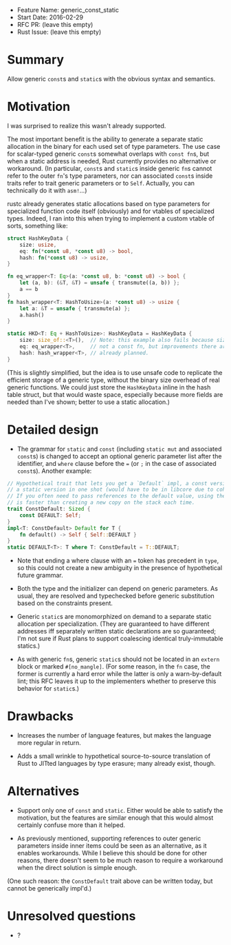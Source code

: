 - Feature Name: generic_const_static
- Start Date: 2016-02-29
- RFC PR: (leave this empty)
- Rust Issue: (leave this empty)

# Summary
[summary]: #summary

Allow generic `const`s and `static`s with the obvious syntax and semantics.

# Motivation
[motivation]: #motivation

I was surprised to realize this wasn't already supported.

The most important benefit is the ability to generate a separate static allocation in the binary for each used set of type parameters.  The use case for scalar-typed generic `const`s somewhat overlaps with `const fn`s, but when a static address is needed, Rust currently provides no alternative or workaround.  (In particular, `const`s and `static`s inside generic `fn`s cannot refer to the outer `fn`'s type parameters, nor can associated `const`s inside traits refer to trait generic parameters or to `Self`.  Actually, you can technically do it with `asm!`...)

rustc already generates static allocations based on type parameters for specialized function code itself (obviously) and for vtables of specialized types.  Indeed, I ran into this when trying to implement a custom vtable of sorts, something like:

```rust
struct HashKeyData {
    size: usize,
    eq: fn(*const u8, *const u8) -> bool,
    hash: fn(*const u8) -> usize,
}

fn eq_wrapper<T: Eq>(a: *const u8, b: *const u8) -> bool {
    let (a, b): (&T, &T) = unsafe { transmute((a, b)) };
    a == b
}
fn hash_wrapper<T: HashToUsize>(a: *const u8) -> usize {
    let a: &T = unsafe { transmute(a) };
    a.hash()
}

static HKD<T: Eq + HashToUsize>: HashKeyData = HashKeyData {
    size: size_of::<T>(),  // Note: this example also fails because size_of is
    eq: eq_wrapper<T>,     // not a const fn, but improvements there are
    hash: hash_wrapper<T>, // already planned.
}
```

(This is slightly simplified, but the idea is to use unsafe code to replicate the efficient storage of a generic type, without the binary size overhead of real generic functions.  We could just store the `HashKeyData` inline in the hash table struct, but that would waste space, especially because more fields are needed than I've shown; better to use a static allocation.)

# Detailed design
[design]: #detailed-design

- The grammar for `static` and `const` (including `static mut` and associated `const`s) is changed to accept an optional generic parameter list after the identifier, and `where` clause before the `=` (or `;` in the case of associated `const`s).  Another example:

```rust
// Hypothetical trait that lets you get a `Default` impl, a const version, and
// a static version in one shot (would have to be in libcore due to coherence).
// If you often need to pass references to the default value, using the static
// is faster than creating a new copy on the stack each time.
trait ConstDefault: Sized {
    const DEFAULT: Self;
}
impl<T: ConstDefault> Default for T {
    fn default() -> Self { Self::DEFAULT }
}
static DEFAULT<T>: T where T: ConstDefault = T::DEFAULT;
```

- Note that ending a where clause with an `=` token has precedent in `type`, so this could not create a new ambiguity in the presence of hypothetical future grammar.

- Both the type and the initializer can depend on generic parameters.  As usual, they are resolved and typechecked before generic substitution based on the constraints present.

- Generic `static`s are monomorphized on demand to a separate static allocation per specialization.  (They are guaranteed to have different addresses iff separately written static declarations are so guaranteed; I'm not sure if Rust plans to support coalescing identical truly-immutable statics.)

- As with generic `fn`s, generic `static`s should not be located in an `extern` block or marked `#[no_mangle]`.  (For some reason, in the `fn` case, the former is currently a hard error while the latter is only a warn-by-default lint; this RFC leaves it up to the implementers whether to preserve this behavior for `static`s.)


# Drawbacks
[drawbacks]: #drawbacks

- Increases the number of language features, but makes the language more regular in return.

- Adds a small wrinkle to hypothetical source-to-source translation of Rust to JITted languages by type erasure; many already exist, though.

# Alternatives
[alternatives]: #alternatives

- Support only one of `const` and `static`.  Either would be able to satisfy the motivation, but the features are similar enough that this would almost certainly confuse more than it helped.

- As previously mentioned, supporting references to outer generic parameters inside inner items could be seen as an alternative, as it enables workarounds.  While I believe this should be done for other reasons, there doesn't seem to be much reason to require a workaround when the direct solution is simple enough.

(One such reason: the `ConstDefault` trait above can be written today, but cannot be generically impl'd.)

# Unresolved questions
[unresolved]: #unresolved-questions

- ?

